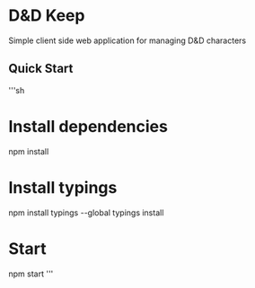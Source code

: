 # D&D Keep
Simple client side web application for managing D&D characters

## Quick Start

'''sh
# Install dependencies
npm install

# Install typings
npm install typings --global
typings install

# Start
npm start
'''
